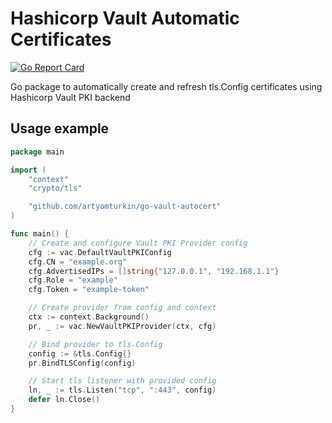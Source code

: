 # Hashicorp Vault Automatic Certificates

[![Go Report Card](https://goreportcard.com/badge/github.com/artyomturkin/go-vault-autocert)](https://goreportcard.com/report/github.com/artyomturkin/go-vault-autocert)

Go package to automatically create and refresh tls.Config certificates using Hashicorp Vault PKI backend

## Usage example

```go
package main

import (
	"context"
	"crypto/tls"

	"github.com/artyomturkin/go-vault-autocert"
)

func main() {
	// Create and configure Vault PKI Provider config
	cfg := vac.DefaultVaultPKIConfig
	cfg.CN = "example.org"
	cfg.AdvertisedIPs = []string{"127.0.0.1", "192.168.1.1"}
	cfg.Role = "example"
	cfg.Token = "example-token"

	// Create provider from config and context
	ctx := context.Background()
	pr, _ := vac.NewVaultPKIProvider(ctx, cfg)

	// Bind provider to tls.Config
	config := &tls.Config{}
	pr.BindTLSConfig(config)

	// Start tls listener with provided config
	ln, _ := tls.Listen("tcp", ":443", config)
	defer ln.Close()
}
```